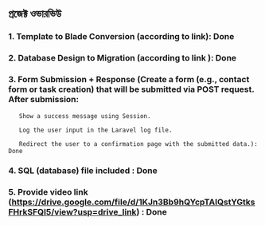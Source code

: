 
## প্রজেক্ট ওভারভিউ 

### 1. Template to Blade Conversion (according to link): Done

### 2. Database Design to Migration (according to link ): Done

### 3. Form Submission + Response (Create a form (e.g., contact form or task creation) that will be submitted via POST request. After submission:

       Show a success message using Session.

       Log the user input in the Laravel log file.

       Redirect the user to a confirmation page with the submitted data.): Done
### 4. SQL (database) file included : Done 
### 5. Provide video link (https://drive.google.com/file/d/1KJn3Bb9hQYcpTAIQstYGtksFHrkSFQI5/view?usp=drive_link) : Done

